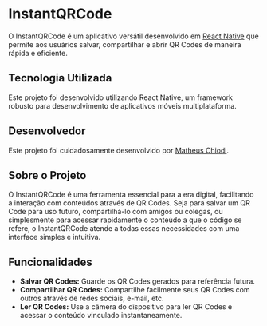 # InstantQRCode

O InstantQRCode é um aplicativo versátil desenvolvido em [React Native](https://reactnative.dev/) que permite aos usuários salvar, compartilhar e abrir QR Codes de maneira rápida e eficiente.

## Tecnologia Utilizada

Este projeto foi desenvolvido utilizando React Native, um framework robusto para desenvolvimento de aplicativos móveis multiplataforma.

## Desenvolvedor

Este projeto foi cuidadosamente desenvolvido por [Matheus Chiodi](https://github.com/MatheusChiodi).

## Sobre o Projeto

O InstantQRCode é uma ferramenta essencial para a era digital, facilitando a interação com conteúdos através de QR Codes. Seja para salvar um QR Code para uso futuro, compartilhá-lo com amigos ou colegas, ou simplesmente para acessar rapidamente o conteúdo a que o código se refere, o InstantQRCode atende a todas essas necessidades com uma interface simples e intuitiva.

## Funcionalidades

- **Salvar QR Codes:** Guarde os QR Codes gerados para referência futura.
- **Compartilhar QR Codes:** Compartilhe facilmente seus QR Codes com outros através de redes sociais, e-mail, etc.
- **Ler QR Codes:** Use a câmera do dispositivo para ler QR Codes e acessar o conteúdo vinculado instantaneamente.
